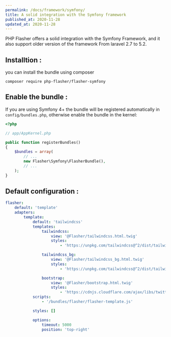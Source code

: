 ```yaml
---
permalink: /docs/framework/symfony/
title: A solid integration with the Symfony framework
published_at: 2020-11-28
updated_at: 2020-11-28
---
```


PHP Flasher offers a solid integration with the Symfony Framework, and it also support older version of the framework
From laravel 2.7 to 5.2.

## Installtion :

you can install the bundle using composer

<pre class="snippet"><code>composer require php-flasher/flasher-symfony</code></pre>

## Enable the bundle :

If you are using Symfony 4+ the bundle will be registered automatically in `config/bundles.php`, otherwise enable the bundle in the kernel:

```php
<?php

// app/AppKernel.php

public function registerBundles()
{
    $bundles = array(
        // ...
        new Flasher\Symfony\FlasherBundle(),
        // ...
    );
}
```

## Default configuration :

```yaml
flasher:
    default: 'template'
    adapters:
        template:
            default: 'tailwindcss'
            templates:
                tailwindcss:
                    view: '@Flasher/tailwindcss.html.twig'
                    styles:
                        - 'https://unpkg.com/tailwindcss@^2/dist/tailwind.min.css'

                tailwindcss_bg:
                    view: '@Flasher/tailwindcss_bg.html.twig'
                    styles:
                        - 'https://unpkg.com/tailwindcss@^2/dist/tailwind.min.css'

                bootstrap:
                    view: '@Flasher/bootstrap.html.twig'
                    styles:
                        - 'https://cdnjs.cloudflare.com/ajax/libs/twitter-bootstrap/4.5.3/css/bootstrap.min.css'
            scripts:
                - '/bundles/flasher/flasher-template.js'

            styles: []

            options:
                timeout: 5000
                position: 'top-right'
```
